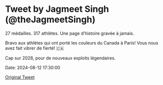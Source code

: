 # Tweet by Jagmeet Singh (@theJagmeetSingh)

27 médailles. 317 athlètes. Une page d’histoire gravée à jamais.

Bravo aux athlètes qui ont porté les couleurs du Canada à Paris! Vous nous avez fait vibrer de fierté! 🇨🇦

Cap sur 2028, pour de nouveaux exploits légendaires.

Date: 2024-08-12 17:30:00

[Original Tweet](https://x.com/theJagmeetSingh/status/1823049309685678126)

